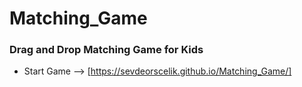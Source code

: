 # Matching_Game
### Drag and Drop Matching Game for Kids

- Start Game --> [https://sevdeorscelik.github.io/Matching_Game/]


